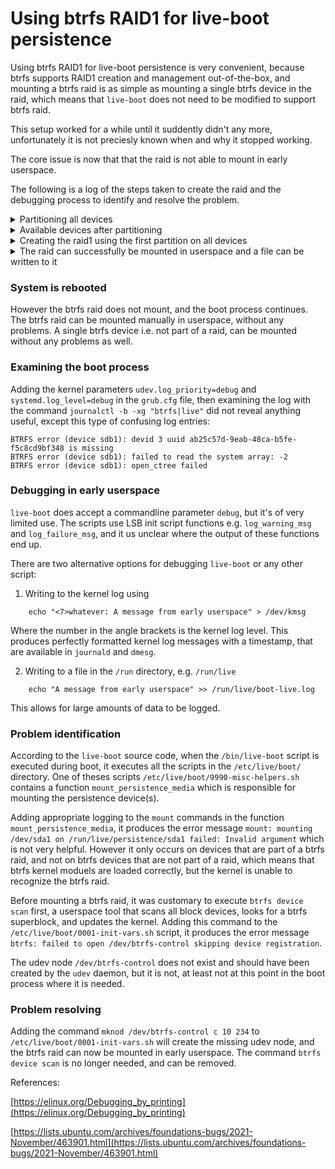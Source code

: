 # Using btrfs RAID1 for live-boot persistence 

Using btrfs RAID1 for live-boot persistence is very convenient, because btrfs 
supports RAID1 creation and management out-of-the-box, and mounting a btrfs 
raid is as simple as mounting a single btrfs device in the raid, which means 
that `live-boot` does not need to be modified to support btrfs raid.

This setup worked for a while until it suddently didn't any more, 
unfortunately it is not preciesly known when and why it stopped working.

The core issue is now that that the raid is not able to mount in early 
userspace.

The following is a log of the steps taken to create the raid and the debugging 
process to identify and resolve the problem.


<details>
<summary>Partitioning all devices</summary>

```
for disk in $(ls /dev/disk/by-id/scsi*); do
    sgdisk -n1:1M:+2G -t1:8300 $disk # linux filesystem
    sgdisk -c1:persistence $disk 
    sgdisk -n2:0:0 -t2:BF01 $disk # Solaris /usr & Mac ZFS
done
```
</details>

<details>
<summary>Available devices after partitioning</summary>

```
$ ls -l /dev/disk/by-id/
total 0
lrwxrwxrwx 1 root root  9 Jun 18 14:36 ata-QEMU_DVD-ROM_QM00001 -> ../../sr0
lrwxrwxrwx 1 root root  9 Jun 18 15:10 scsi-0QEMU_QEMU_HARDDISK_drive-scsi0-0-0-1 -> ../../sdc
lrwxrwxrwx 1 root root 10 Jun 18 15:10 scsi-0QEMU_QEMU_HARDDISK_drive-scsi0-0-0-1-part1 -> ../../sdc1
lrwxrwxrwx 1 root root 10 Jun 18 15:10 scsi-0QEMU_QEMU_HARDDISK_drive-scsi0-0-0-1-part2 -> ../../sdc2
lrwxrwxrwx 1 root root  9 Jun 18 15:10 scsi-0QEMU_QEMU_HARDDISK_drive-scsi0-0-0-2 -> ../../sdb
lrwxrwxrwx 1 root root 10 Jun 18 15:10 scsi-0QEMU_QEMU_HARDDISK_drive-scsi0-0-0-2-part1 -> ../../sdb1
lrwxrwxrwx 1 root root 10 Jun 18 15:10 scsi-0QEMU_QEMU_HARDDISK_drive-scsi0-0-0-2-part2 -> ../../sdb2
lrwxrwxrwx 1 root root  9 Jun 18 15:10 scsi-0QEMU_QEMU_HARDDISK_drive-scsi0-0-0-3 -> ../../sda
lrwxrwxrwx 1 root root 10 Jun 18 15:10 scsi-0QEMU_QEMU_HARDDISK_drive-scsi0-0-0-3-part1 -> ../../sda1
lrwxrwxrwx 1 root root 10 Jun 18 15:10 scsi-0QEMU_QEMU_HARDDISK_drive-scsi0-0-0-3-part2 -> ../../sda2
```
</details>

<details>
<summary>Creating the raid1 using the first partition on all devices</summary>

```
$ mkfs.btrfs -L persistence -d raid1 -m raid1 -f /dev/disk/by-id/*-part1
btrfs-progs v5.16.2
See http://btrfs.wiki.kernel.org for more information.

Performing full device TRIM /dev/disk/by-id/scsi-0QEMU_QEMU_HARDDISK_drive-scsi0-0-0-1-part1 (2.00GiB) ...
NOTE: several default settings have changed in version 5.15, please make sure
      this does not affect your deployments:
      - DUP for metadata (-m dup)
      - enabled no-holes (-O no-holes)
      - enabled free-space-tree (-R free-space-tree)

Performing full device TRIM /dev/disk/by-id/scsi-0QEMU_QEMU_HARDDISK_drive-scsi0-0-0-2-part1 (2.00GiB) ...
Performing full device TRIM /dev/disk/by-id/scsi-0QEMU_QEMU_HARDDISK_drive-scsi0-0-0-3-part1 (2.00GiB) ...
Label:              persistence
UUID:               96cbd99c-a864-4190-8a84-b2d0c43a051b
Node size:          16384
Sector size:        4096
Filesystem size:    6.00GiB
Block group profiles:
  Data:             RAID1           307.19MiB
  Metadata:         RAID1           256.00MiB
  System:           RAID1             8.00MiB
SSD detected:       no
Zoned device:       no
Incompat features:  extref, skinny-metadata, no-holes
Runtime features:   free-space-tree
Checksum:           crc32c
Number of devices:  3
Devices:
   ID        SIZE  PATH
    1     2.00GiB  /dev/disk/by-id/scsi-0QEMU_QEMU_HARDDISK_drive-scsi0-0-0-1-part1
    2     2.00GiB  /dev/disk/by-id/scsi-0QEMU_QEMU_HARDDISK_drive-scsi0-0-0-2-part1
    3     2.00GiB  /dev/disk/by-id/scsi-0QEMU_QEMU_HARDDISK_drive-scsi0-0-0-3-part1


```
</details>

<details>
<summary>The raid can successfully be mounted in userspace and a file can be written to it
</summary>

```
mount $disk1-part1 /mnt 
echo '/etc union' > /mnt/persistence.conf
echo '/lib union' >> /mnt/persistence.conf
echo '/usr union' >> /mnt/persistence.conf
echo '/var union' >> /mnt/persistence.conf
echo '/home union' >> /mnt/persistence.conf
echo '/root union' >> /mnt/persistence.conf
echo '/srv union' >> /mnt/persistence.conf
echo '/opt union' >> /mnt/persistence.conf
mkdir -p /mnt/root/rw
echo 'BFA7824' > /mnt/root/rw/setup.id
chmod 700 /mnt/root
umount /mnt
reboot
```
</details>

### System is rebooted 

However the btrfs raid does not mount, and the boot process continues. The 
btrfs raid can be mounted manually in userspace, without any problems. A single 
btrfs device i.e. not part of a raid, can be mounted without any problems as 
well.

### Examining the boot process

Adding the kernel parameters `udev.log_priority=debug` and 
`systemd.log_level=debug` in the `grub.cfg` file, then examining the log with 
the command `journalctl -b -xg "btrfs|live"` did not reveal anything useful, 
except this type of confusing log entries:
```
BTRFS error (device sdb1): devid 3 uuid ab25c57d-9eab-48ca-b5fe-f5c8cd9bf348 is missing
BTRFS error (device sdb1): failed to read the system array: -2
BTRFS error (device sdb1): open_ctree failed
```

### Debugging in early userspace

`live-boot` does accept a commandline parameter `debug`, but it's of very 
limited use. The scripts use LSB init script functions e.g. 
`log_warning_msg` and `log_failure_msg`, and it us unclear where the output
of these functions end up.

There are two alternative options for debugging `live-boot` or any other script:

1. Writing to the kernel log using
```
    echo "<7>whatever: A message from early userspace" > /dev/kmsg
```
Where the number in the angle brackets is the kernel log level. This produces 
perfectly formatted kernel log messages with a timestamp, that are available 
in `journald` and `dmesg`.

2. Writing to a file in the `/run` directory, e.g. `/run/live` 
```
    echo "A message from early userspace" >> /run/live/boot-live.log
```
This allows for large amounts of data to be logged.

### Problem identification

According to the `live-boot` source code, when the `/bin/live-boot` script 
is executed during boot, it executes all the scripts in the `/etc/live/boot/` 
directory. One of theses scripts `/etc/live/boot/9990-misc-helpers.sh` 
contains a function `mount_persistence_media` which is responsible for 
mounting the persistence device(s).

Adding appropriate logging to the `mount` commands in the function 
`mount_persistence_media`, it produces the error message 
`mount: mounting /dev/sda1 on /run/live/persistence/sda1 failed: Invalid argument` 
which is not very helpful. However it only occurs on devices that are part of a 
btrfs raid, and not on btrfs devices that are not part of a raid, which means 
that btrfs kernel moduels are loaded correctly, but the kernel is unable to
recognize the btrfs raid.

Before mounting a btrfs raid, it was customary to execute 
`btrfs device scan` first, a userspace tool that scans all block devices, 
looks for a btrfs superblock, and updates the kernel. Adding this command to 
the `/etc/live/boot/0001-init-vars.sh` script, it produces the error message 
`btrfs: failed to open /dev/btrfs-control skipping device registration`.

The udev node `/dev/btrfs-control` does not exist and should have been created 
by the `udev` daemon, but it is not, at least not at this point in the boot 
process where it is needed.  

### Problem resolving

Adding the command `mknod /dev/btrfs-control c 10 234` to 
`/etc/live/boot/0001-init-vars.sh` will create the missing udev node, and 
the btrfs raid can now be mounted in early userspace. The command 
`btrfs device scan` is no longer needed, and can be removed.

References:

[https://elinux.org/Debugging_by_printing](https://elinux.org/Debugging_by_printing)

[https://lists.ubuntu.com/archives/foundations-bugs/2021-November/463901.html](https://lists.ubuntu.com/archives/foundations-bugs/2021-November/463901.html)
